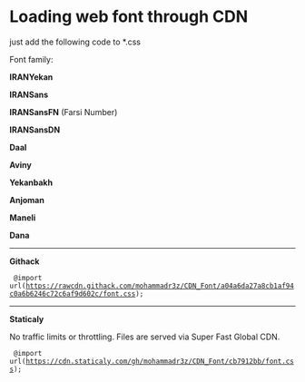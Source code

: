 # Loading web font through CDN
just add the following code to *.css

Font family:

<b>IRANYekan</b>

<b>IRANSans</b>

<b>IRANSansFN</b> (Farsi Number)

<b>IRANSansDN</b>

<b>Daal</b>

<b>Aviny</b>

<b>Yekanbakh</b>

<b>Anjoman</b>

<b>Maneli</b>

<b>Dana</b>

-----------------------------------------------------------------------------
<b>Githack</b>


<code> @import url(https://rawcdn.githack.com/mohammadr3z/CDN_Font/a04a6da27a8cb1af94c0a6b6246c72c6af9d602c/font.css); </code>

-----------------------------------------------------------------------------
<b>Staticaly</b>

No traffic limits or throttling. Files are served via Super Fast Global CDN.

<code> @import url(https://cdn.staticaly.com/gh/mohammadr3z/CDN_Font/cb7912bb/font.css); </code>
